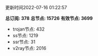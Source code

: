 更新时间2022-07-16 01:22:57

**总订阅: 378**
**总节点: 15726**
**有效节点: 3699**
- trojan节点: 432
- ss节点: 1219
- ssr节点: 31
- v2ray节点: 2016
